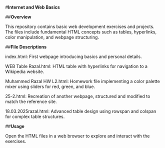 #**Internet and Web Basics**

##**Overview**

This repository contains basic web development exercises and projects. The files include fundamental HTML concepts such as tables, hyperlinks, color manipulation, and webpage structuring.

##**File Descriptions**

index.html: First webpage introducing basics and personal details.

WEB Table Razal.html: HTML table with hyperlinks for navigation to a Wikipedia website.

Muhammed Razal HW L2.html: Homework file implementing a color palette mixer using sliders for red, green, and blue.

25-2.html: Recreation of another webpage, structured and modified to match the reference site.

18.03.2025razal.html: Advanced table design using rowspan and colspan for complex table structures.

##**Usage**

Open the HTML files in a web browser to explore and interact with the exercises.
